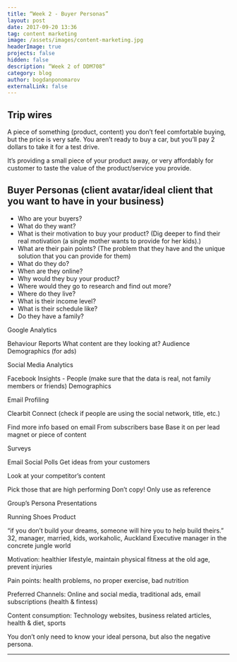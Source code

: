 ```yaml
---
title: “Week 2 - Buyer Personas”
layout: post
date: 2017-09-20 13:36
tag: content marketing
image: /assets/images/content-marketing.jpg
headerImage: true
projects: false
hidden: false
description: “Week 2 of DDM708“
category: blog
author: bogdanponomarov
externalLink: false
---
```

## Trip wires

A piece of something (product, content) you don’t feel comfortable buying, but the price is very safe. You aren’t ready to buy a car, but you’ll pay 2 dollars to take it for a test drive.

It’s providing a small piece of your product away, or very affordably for customer to taste the value of the product/service you provide.


## Buyer Personas (client avatar/ideal client that you want to have in your business)

* Who are your buyers?
* What do they want?
* What is their motivation to buy your product? (Dig deeper to find their real motivation (a single mother wants to provide for her kids).)
* What are their pain points? (The problem that they have and the unique solution that you can provide for them)
* What do they do?
* When are they online?
* Why would they buy your product?
* Where would they go to research and find out more?
* Where do they live?
* What is their income level?
* What is their schedule like?
* Do they have a family?

Google Analytics

Behaviour Reports
What content are they looking at?
Audience Demographics (for ads)

Social Media Analytics

Facebook Insights - People (make sure that the data is real, not family members or friends)
Demographics

Email Profiling

Clearbit Connect (check if people are using the social network, title, etc.)

Find more info based on email
From subscribers base
Base it on per lead magnet or piece of content

Surveys

Email
Social Polls
Get ideas from your customers

Look at your competitor’s content

Pick those that are high performing
Don’t copy! Only use as reference

Group’s Persona Presentations

Running Shoes Product

“if you don’t build your dreams, someone will hire you to help build theirs.”
32, manager, married, kids, workaholic, Auckland
Executive manager in the concrete jungle world

Motivation: healthier lifestyle, maintain physical fitness at the old age, prevent injuries

Pain points: health problems, no proper exercise, bad nutrition

Preferred Channels: Online and social media, traditional ads, email subscriptions (health & fintess)

Content consumption: Technology websites, business related articles, health & diet, sports


You don’t only need to know your ideal persona, but also the negative persona.

---
